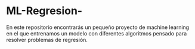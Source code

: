 # ML-Regresion-
En este repositorio encontrarás un pequeño proyecto de machine learning en el que entrenamos un modelo con diferentes algoritmos pensado para resolver problemas de regresión.
